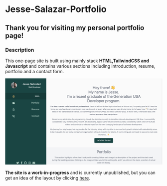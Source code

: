 # Jesse-Salazar-Portfolio

## Thank you for visiting my personal portfolio page!

### Description

This one-page site is built using mainly stack **HTML,TailwindCSS and Javascript** and contains various sections including introduction, resume, portfolio and a contact form.

![](./img/quickview.png)

**The site is a work-in-progress** and is currently unpublished, but you can get an idea of the layout by clicking [here](https://htmlpreview.github.io/?https://github.com/Jesse-Salazar/Jesse-Salazar-Portfolio/blob/main/index.html).

